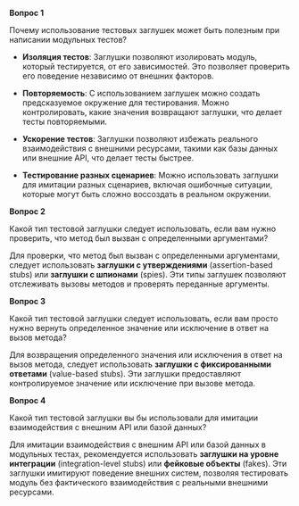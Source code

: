 **Вопрос 1**

Почему использование тестовых заглушек может быть полезным при написании модульных тестов?

- **Изоляция тестов**: Заглушки позволяют изолировать модуль, который тестируется, от его зависимостей. Это позволяет проверить его поведение независимо от внешних факторов.

- **Повторяемость**: С использованием заглушек можно создать предсказуемое окружение для тестирования. Можно контролировать, какие значения возвращают заглушки, что делает тесты повторяемыми.

- **Ускорение тестов**: Заглушки позволяют избежать реального взаимодействия с внешними ресурсами, такими как базы данных или внешние API, что делает тесты быстрее.

- **Тестирование разных сценариев**: Можно использовать заглушки для имитации разных сценариев, включая ошибочные ситуации, которые могут быть сложно воссоздать в реальном окружении.

**Вопрос 2**

Какой тип тестовой заглушки следует использовать, если вам нужно проверить, что метод был вызван с определенными аргументами?

Для проверки, что метод был вызван с определенными аргументами, следует использовать **заглушки с утверждениями** (assertion-based stubs) или **заглушки с шпионами** (spies). Эти типы заглушек позволяют отслеживать вызовы методов и проверять переданные аргументы.

**Вопрос 3**

Какой тип тестовой заглушки следует использовать, если вам просто нужно вернуть определенное значение или исключение в ответ на вызов метода?

Для возвращения определенного значения или исключения в ответ на вызов метода, следует использовать **заглушки с фиксированными ответами** (value-based stubs). Эти заглушки предоставляют контролируемое значение или исключение при вызове метода.

**Вопрос 4**

Какой тип тестовой заглушки вы бы использовали для имитации взаимодействия с внешним API или базой данных?

Для имитации взаимодействия с внешним API или базой данных в модульных тестах, рекомендуется использовать **заглушки на уровне интеграции** (integration-level stubs) или **фейковые объекты** (fakes). Эти заглушки имитируют поведение внешних систем, позволяя тестировать модуль без фактического взаимодействия с реальными внешними ресурсами.
